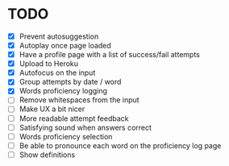 # TODO

- [x] Prevent autosuggestion
- [x] Autoplay once page loaded
- [x] Have a profile page with a list of success/fail attempts
- [x] Upload to Heroku
- [x] Autofocus on the input
- [x] Group attempts by date / word
- [x] Words proficiency logging
- [ ] Remove whitespaces from the input
- [ ] Make UX a bit nicer
- [ ] More readable attempt feedback
- [ ] Satisfying sound when answers correct
- [ ] Words proficiency selection
- [ ] Be able to pronounce each word on the proficiency log page
- [ ] Show definitions

